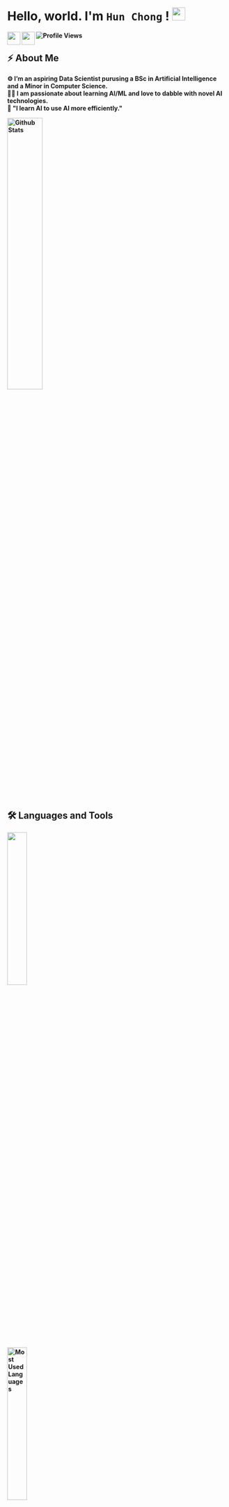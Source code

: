 # <b>Hello, world. I'm <code>**Hun Chong**</code> ! <img src="https://media.giphy.com/media/hvRJCLFzcasrR4ia7z/giphy.gif" width="30">

<a href="mailto:hunchong_tan@mymail.sutd.edu.sg">
  <img align="left" width="30px" src="https://cdn.simpleicons.org/gmail/hotpink" />
</a>

<a href="https://medium.com/@hunchongtan">
  <img align="left" width="30px" src="https://cdn.simpleicons.org/medium/hotpink" />
</a>

<img src="https://komarev.com/ghpvc/?username=hunchongtan&color=blueviolet&style=for-the-badge" alt="Profile Views">

## ⚡ About Me

⚙️ I’m an aspiring Data Scientist purusing a BSc in Artificial Intelligence and a Minor in Computer Science. </br>
👨‍💻 I am passionate about learning AI/ML and love to dabble with novel AI technologies. </br>
💬 "I learn AI to use AI more efficiently." </br>

<img src="https://github-readme-stats.vercel.app/api?username=hunchongtan&theme=tokyonight&show_icons=true&hide=stars,issues&rank_icon=github" alt="Github Stats" width="40%">
<!-- </br>
<a href="https://github.com/ryo-ma/github-profile-trophy">
    <img src="https://github-profile-trophy.vercel.app/?username=hunchongtan&theme=tokyonight&title=-Issues,-Reviews&row=2&column=3" alt="Trophies" width="40%">
</a> -->

## 🛠️ Languages and Tools
<a href="https://skillicons.dev">
    <img src="https://skillicons.dev/icons?i=py,html,css,javascript,react,azure,gcp,opencv,sklearn,pytorch&perline=5" width="30%">
</a>
<p></p>
<img src="https://github-readme-stats.vercel.app/api/top-langs/?username=hunchongtan&theme=tokyonight&layout=compact&hide=Jupyter%20Notebook" alt="Most Used Languages" width="30%">
</br>


## ⚙️ Projects

### 🏦 Industry Collaborations
#### 1. DBSBiz  
Ultimate Everyday Hawker E-payment App designed to help with hawkers' end-to-end operations.  
💡 [Link](https://github.com/Service-Design-Studio/1d-final-project-summer-2024-sds-2024-team-13) | 🤖 GCP + Google Gemini + ReactJS + RubyOnRails + BDD/TDD | 🤝 With DBS & Google

#### 2. Hoverfly (Part 1)  
Part 1: Smart Baggage Scale using 3D camera and load sensors.   
💡 [Link](https://github.com/hunchongtan/Hoverfly_SUTD) | 🤖 Arduino + Intel® RealSense™ | 🤝 With Scoot

---

### 👁️ Computer Vision
#### 1. SpeakEase  
AI assistant for public speaking that detects poor body posture using computer vision.  
💡 [Link](https://github.com/jingkai27/jingkai27/blob/main/more-readme/SPEAKEASE-README.md) | 🤖 Computer Vision | 🏆 NAISC 2022 Winner + MIT 15K Challenge 2023 1st Runner-Up

#### 2. Stretch925  
Gamified app that uses pose estimation to encourage healthy stretching habits at work.     
💡 [Link](https://github.com/zayne-siew/Stretch925) | 🤖 Computer Vision | 🧪 Undertaking of LifeHack 2023

---

### 📊 Data Science
#### 1. Pneumonia Detection  
Chest X-ray image classification using DenseNet121 CNN model.  
💡 [Link](https://github.com/hunchongtan/PneumoniaDetection) | 🤖 PyTorch + CNN

#### 2. Agri-Tech EDA & ML Pipeline  
Full pipeline including exploratory data analysis and supervised learning for real agri-tech client data.  
💡 [Link](https://github.com/hunchongtan/agri-tech-EDA-and-ML-pipeline) | 🤖 EDA + Regression Models + Classification Models

---

### ⚛️ LLM
#### 1. Portential 
LLM-based HR tool that matches staff to learning paths based on skill gaps.  
💡 [Link](https://github.com/rappleit/Portential) | 🤖 LLM + NLP | 🏆 PSA Code Sprint 2023 Top 15 Finalist

#### 2. Hoverfly (Part 2)  
Part 2: AI Workflow that web scrapes and analyses airline data to identify design opportunities.
💡 [Link](https://github.com/hunchongtan/Hoverfly_SUTD) | 🤖 LLM (RAG) + Web Scraping + Sentiment Analysis

#### 3. Bloom  
LLM-powered journaling tool for emotional support and reflection, built with Human Computer Interaction principles.  
💡 [Link](https://github.com/hunchongtan/bloom-app) | 🤖 LLM + Human Computer Interaction | 🎓 60.005 HCI & AI

---

### 🩺 Health-Tech
#### 1. DermaCare  
AI dermatology assistant to support General Practitioners in diagnosis.  
💡 [Link](https://github.com/rappleit/dermacare) | 🤖 LLM + Vector Search | 🧪 Undertaking of NUS HealthHack 2025

#### 2. MediLingo  
AI translator that simplifies complex medical terms for non-English speakers.  
💡 [Link](https://github.com/rappleit/MediLingo) | 🤖 LLM + 3D Visualisation | 🧪 Undertaking of NUS HealthHack 2024

#### 3. Ah Boy  
Chatbot assistant for elderly Singaporeans, with dialect speech-to-text support.  
💡 [Link](https://github.com/chaaaaun/wth-23) | 🤖 Speech-to-text (Hokkien) | 🧪 Undertaking of What The Hack 2023

---

### 🔧 Hardware
#### 1. Simple Arduino Switchbot  
DIY IoT bot that automates physical button presses using ESP32 and Firebase.  
💡 [Link](https://github.com/hunchongtan/Simple_Arduino_SwitchBot) | 🤖 Arduino + Firebase + Switches | 🎓 60.003 Product Design Studio

#### 2. Aqua Guardians  
Environmental IoT solution to detect unlawful water pollution in rural areas.  
💡 [Link](https://github.com/xpxchxcx/AquaGuardian) | 🤖 Arduino + Firebase + Environmental Sensors | 🧪 Undertaking of Google Solution Challenge 2023

---

### 🌈 Others
#### 1. Hive  
SwiftUI community app that connects users with shared interests.  
💡 [Link](https://github.com/hunchongtan/hive) | 🤖 SwiftUI | 🎓 SUTD-SP SwiftUI Nano Academy

#### 2. My To Do List  
Simple To-Do List app designed to support memory for dementia patients.  
💡 [Link](https://github.com/hunchongtan/MyToDoList) | 🤖 Python (Intro) | 🎓 10.014 Computational Thinking for Design
